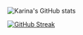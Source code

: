 ![Karina's GitHub stats](https://github-readme-stats.vercel.app/api?username=KarinaBash\&show_icons=true\&show=reviews,discussions_started,discussions_answered,prs_merged,prs_merged_percentage&theme=tokyonight)

[![GitHub Streak](https://streak-stats.demolab.com?user=KarinaBash&theme=tokyonight)](https://git.io/streak-stats)
